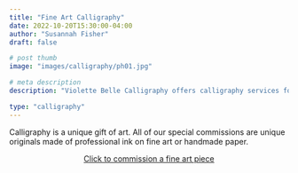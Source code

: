 ```yaml
---
title: "Fine Art Calligraphy"
date: 2022-10-20T15:30:00-04:00
author: "Susannah Fisher"
draft: false

# post thumb
image: "images/calligraphy/ph01.jpg"

# meta description
description: "Violette Belle Calligraphy offers calligraphy services for personal stationery, weddings, and other life events."

type: "calligraphy"
---
```

Calligraphy is a unique gift of art. All of our special commissions are unique originals made of professional ink on fine art or handmade paper.

<center><a href="https://portal.violettebelle.com/public/form/view/6355785538764f5e7e21ede1"  target="_blank" class="btn btn-outline-primary">Click to commission a fine art piece</a></center>


